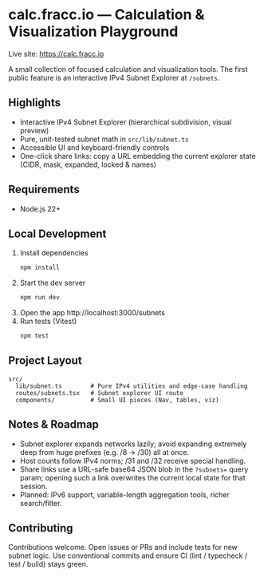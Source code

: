 # calc.fracc.io — Calculation & Visualization Playground

Live site: https://calc.fracc.io

A small collection of focused calculation and visualization tools. The first public feature is an interactive IPv4 Subnet Explorer at `/subnets`.


## Highlights

- Interactive IPv4 Subnet Explorer (hierarchical subdivision, visual preview)
- Pure, unit-tested subnet math in `src/lib/subnet.ts`
- Accessible UI and keyboard-friendly controls
- One-click share links: copy a URL embedding the current explorer state (CIDR, mask, expanded, locked & names)

## Requirements

- Node.js 22+

## Local Development

1. Install dependencies
   ```sh
   npm install
   ```
2. Start the dev server
   ```sh
   npm run dev
   ```
3. Open the app
   http://localhost:3000/subnets
4. Run tests (Vitest)
   ```sh
   npm test
   ```

## Project Layout

```text
src/
  lib/subnet.ts        # Pure IPv4 utilities and edge-case handling
  routes/subnets.tsx   # Subnet explorer UI route
  components/          # Small UI pieces (Nav, tables, viz)
```

## Notes & Roadmap

- Subnet explorer expands networks lazily; avoid expanding extremely deep from huge prefixes (e.g. /8 -> /30) all at once.
- Host counts follow IPv4 norms; /31 and /32 receive special handling.
- Share links use a URL-safe base64 JSON blob in the `?subnets=` query param; opening such a link overwrites the current local state for that session.
- Planned: IPv6 support, variable-length aggregation tools, richer search/filter.

## Contributing

Contributions welcome. Open issues or PRs and include tests for new subnet logic. Use conventional commits and ensure CI (lint / typecheck / test / build) stays green.
